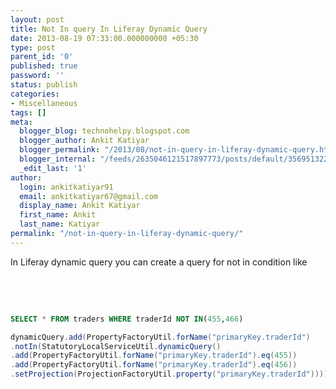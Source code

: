 ```yaml
---
layout: post
title: Not In query In Liferay Dynamic Query
date: 2013-08-19 07:33:00.000000000 +05:30
type: post
parent_id: '0'
published: true
password: ''
status: publish
categories:
- Miscellaneous
tags: []
meta:
  blogger_blog: technohelpy.blogspot.com
  blogger_author: Ankit Katiyar
  blogger_permalink: "/2013/08/not-in-query-in-liferay-dynamic-query.html"
  blogger_internal: "/feeds/2635046121517897773/posts/default/3569513229157446587"
  _edit_last: '1'
author:
  login: ankitkatiyar91
  email: ankitkatiyar67@gmail.com
  display_name: Ankit Katiyar
  first_name: Ankit
  last_name: Katiyar
permalink: "/not-in-query-in-liferay-dynamic-query/"
---
```

 In Liferay dynamic query you can create a query for not in condition like

&nbsp;

&nbsp;

```sql
SELECT * FROM traders WHERE traderId NOT IN(455,466)
```

```java
dynamicQuery.add(PropertyFactoryUtil.forName("primaryKey.traderId")
.notIn(StatutoryLocalServiceUtil.dynamicQuery()      
.add(PropertyFactoryUtil.forName("primaryKey.traderId").eq(455))      
.add(PropertyFactoryUtil.forName("primaryKey.traderId").eq(456))      
.setProjection(ProjectionFactoryUtil.property("primaryKey.traderId"))));
```

&nbsp;

